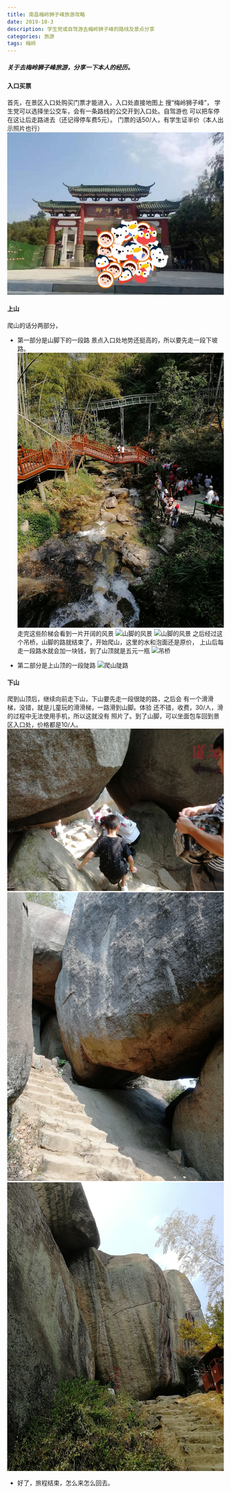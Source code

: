 ```yaml
---
title: 南昌梅岭狮子峰旅游攻略
date: 2019-10-3
description: 学生党或自驾游去梅岭狮子峰的路线及景点分享
categories: 旅游
tags: 梅岭
---
```


##### 关于去梅岭狮子峰旅游，分享一下本人的经历。
#### 入口买票
首先，在景区入口处购买门票才能进入，入口处直接地图上
搜“梅岭狮子峰”，
学生党可以选择坐公交车，会有一条路线的公交开到入口处。自驾游也
可以把车停在这让后走路进去（还记得停车费5元）。
门票的话50/人，有学生证半价（本人出示照片也行）
![景点入口](https://raw.githubusercontent.com/ieien/ieien.github.io/master/_posts/image/rukou.jpg)

#### 上山
爬山的话分两部分，
* 第一部分是山脚下的一段路
景点入口处地势还挺高的，所以要先走一段下坡路。
![第一段路](https://raw.githubusercontent.com/ieien/ieien.github.io/master/_posts/image/shanjiao1.jpg)
走完这些阶梯会看到一片开阔的风景
![山脚的风景](https://raw.githubusercontent.com/ieien/ieien.github.io/master/_posts/image/shangshan2.jpg)
![山脚的风景](https://raw.githubusercontent.com/ieien/ieien.github.io/master/_posts/image/shangshan3.jpg)
之后经过这个吊桥，山脚的路就结束了，开始爬山，这里的水和泡面还是原价，
上山后每走一段路水就会加一块钱，到了山顶就是五元一瓶
![吊桥](https://raw.githubusercontent.com/ieien/ieien.github.io/master/_posts/image/shangshan4.jpg)

* 第二部分是上山顶的一段陡路
![爬山陡路](https://raw.githubusercontent.com/ieien/ieien.github.io/master/_posts/image/shangshan4.jpg)

#### 下山
爬到山顶后，继续向前走下山，下山要先走一段很陡的路，之后会
有一个滑滑梯，没错，就是儿童玩的滑滑梯，一路滑到山脚。体验
还不错，收费，30/人，滑的过程中无法使用手机，所以这就没有
照片了。到了山脚，可以坐面包车回到景区入口处，价格都是10/人。
![下山陡路](https://raw.githubusercontent.com/ieien/ieien.github.io/master/_posts/image/xiashan1.jpg)
![下山陡路](https://raw.githubusercontent.com/ieien/ieien.github.io/master/_posts/image/xiashan2.jpg)
![下山陡路](https://raw.githubusercontent.com/ieien/ieien.github.io/master/_posts/image/xiashan3.jpg)

* 好了，旅程结束，怎么来怎么回去。



